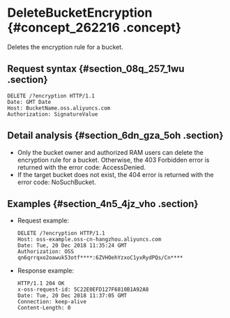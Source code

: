 # DeleteBucketEncryption {#concept_262216 .concept}

Deletes the encryption rule for a bucket.

## Request syntax {#section_08q_257_1wu .section}

``` {#codeblock_jgq_f0o_sq0}
DELETE /?encryption HTTP/1.1
Date: GMT Date
Host: BucketName.oss.aliyuncs.com
Authorization: SignatureValue
```

## Detail analysis {#section_6dn_gza_5oh .section}

-   Only the bucket owner and authorized RAM users can delete the encryption rule for a bucket. Otherwise, the 403 Forbidden error is returned with the error code: AccessDenied.
-   If the target bucket does not exist, the 404 error is returned with the error code: NoSuchBucket.

## Examples {#section_4n5_4jz_vho .section}

-   Request example:

    ``` {#codeblock_8kr_zqk_dku}
    DELETE /?encryption HTTP/1.1
    Host: oss-example.oss-cn-hangzhou.aliyuncs.com
    Date: Tue, 20 Dec 2018 11:35:24 GMT
    Authorization: OSS qn6qrrqxo2oawuk53otf****:6ZVHOehYzxoC1yxRydPQs/Cn****
    ```

-   Response example:

    ``` {#codeblock_hit_x1b_2d4}
    HTTP/1.1 204 OK
    x-oss-request-id: 5C22E0EFD127F6810B1A92A8
    Date: Tue, 20 Dec 2018 11:37:05 GMT
    Connection: keep-alive
    Content-Length: 0
    ```


